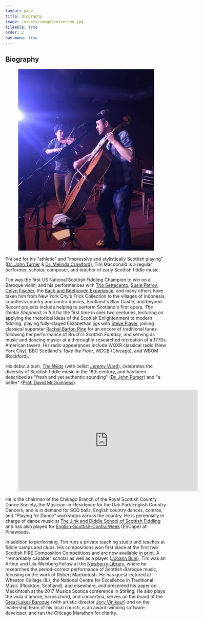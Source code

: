 ```yaml
---
layout: page
title: Biography
image: /assets/images/mtvernon.jpg
tileable: true
order: 2
nav-menu: true
---
```


<h2>Biography</h2>

<figure class="image right">
  <a href="/assets/images/singandstomp.jpg">
    <img src="/assets/images/singandstomp.jpg">
  </a>
</figure>

Praised for his "athletic" and "impressive and stylistically Scottish playing" ([Dr. John
Turner](http://www.fiddletree-music.com/johnturner.html) & [Dr. Melinda Crawford](http://www.melindacrawford.com/)),
Tim Macdonald is a regular performer, scholar, composer, and teacher of early Scottish fiddle music.

Tim was the first US National Scottish Fiddling Champion to win on a Baroque violin, and his performances with [Trio
Settecento](http://www.triosettecento.com/), [Susie Petrov](http://susiepetrov.com/), [Colyn
Fischer](http://www.scotsduo.com/), the [Bach and Beethoven Experience](http://www.bbexperience.org/), and many others have
taken him from New York City's Frick Collection to the villages of Indonesia, countless country and contra dances,
Scotland's Blair Castle, and beyond. Recent projects include helping to perform Scotland's first opera, <i>The Gentle
Shepherd</i>, in full for the first time in over two centuries, lecturing on applying the rhetorical ideas of the
Scottish Enlightenment to modern fiddling, playing fully-staged Elizabethan jigs with [Steve
Player](http://www.strangeandancientinstruments.com/page3/styled-4/index.html), joining classical superstar <a
href="http://rachelbartonpine.com/">Rachel Barton Pine</a> for an encore of traditional tunes following her performance
of Bruch's *Scottish Fantasy*, and serving as music and dancing master at a thoroughly-researched recreation of a
1770s American tavern.  His radio appearances include WQXR classical radio (New York City), BBC Scotland's <i>Take the
Floor</i>, WDCB (Chicago), and WBOM (Rockford).

His debut album, [*The Wilds*](http://www.timandjeremy.com/wilds) (with cellist [Jeremy
Ward](http://www.jeremydavidward.com)), celebrates the diversity of Scottish fiddle music in the 18th century, and has
been described as "fresh and yet authentic sounding" ([Dr. John Purser](http://www.johnpurser.net/)) and "a belter"
([Prof. David McGuinness](https://www.gla.ac.uk/schools/cca/staff/davidmcguinness/)).

<div class="video-player">
  <figure>
    <iframe width="560" height="315" src="https://www.youtube.com/embed/rFyEx-FNoi4" frameborder="0" gesture="media" allow="encrypted-media" allowfullscreen></iframe>
  </figure>
</div>

He is the chairman of the Chicago Branch of the Royal Scottish Country Dance Society, the Musician-in-Residence for the
Oak Park English Country Dancers, and is in demand for SCD balls, English country dances, contras, and "Playing for
Dance" workshops across the country. He is perennially in charge of dance music at [The Jink and Diddle School of Scottish
Fiddling](http://www.jinkdiddle.com) and has also played for [English-Scottish-Contra
Week](http://rscdsboston.org/pinewoods-esc.html) (ESCape) at Pinewoods.

In addition to performing, Tim runs a private teaching studio and teaches at fiddle camps and clubs. His compositions
won first place at the first two Scottish FIRE Composition Competitions and are now available [in print](/shop). A
"remarkably capable" scholar as well as a player ([Johann
Buis](http://www.wheaton.edu/Academics/Faculty/B/Johann-Buis)), Tim was an Arthur and Lila Weinberg Fellow at the
[Newberry Library](http://newberry.org/), where he researched the period-correct performance of Scottish-Baroque music,
focusing on the work of Robert Mackintosh. He has guest lectured at Wheaton College (IL), the National Centre for
Excellence in Traditional Music (Plockton, Scotland), and elsewhere, and presented his paper on Mackintosh at the 2017
Musica Scotica conference in Stirling. He also plays the viola d'amore, harpsichord, and concertina, serves on the board
of the [Great Lakes Baroque](http://www.greatlakesbaroque.org/) (with artistic director [Jory
Vinikour](http://www.joryvinikour.com)) and on the leadership team of his local church, is an award-winning software
developer, and ran the Chicago Marathon for charity.
